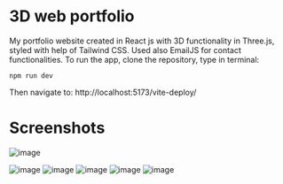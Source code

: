 # 3D web portfolio
My portfolio website created in React js with 3D functionality in Three.js, styled with help of Tailwind CSS.
Used also EmailJS for contact functionalities.
To run the app, clone the repository, type in terminal:
```
npm run dev
```
Then navigate to:  http://localhost:5173/vite-deploy/

# Screenshots
![image](https://github.com/mlaskowski7/3Dportfolio/assets/144243838/0de1ae8d-0bdf-495d-a690-52c170c3fa28)

![image](https://github.com/mlaskowski7/3Dportfolio/assets/144243838/dc4f9eb2-f3f9-4baa-827c-ae45ab8704e1)
![image](https://github.com/mlaskowski7/3Dportfolio/assets/144243838/b25bc9b2-6846-4579-9936-b334c5f8ef1a)
![image](https://github.com/mlaskowski7/3Dportfolio/assets/144243838/adb26110-cd99-426e-8908-ef6bcf535f0d)
![image](https://github.com/mlaskowski7/3Dportfolio/assets/144243838/5d6bff5d-5e89-4120-ba28-a3d1e046a69a)
![image](https://github.com/mlaskowski7/3Dportfolio/assets/144243838/9e0cec90-3516-4332-be8d-5c861cd82d9f)


